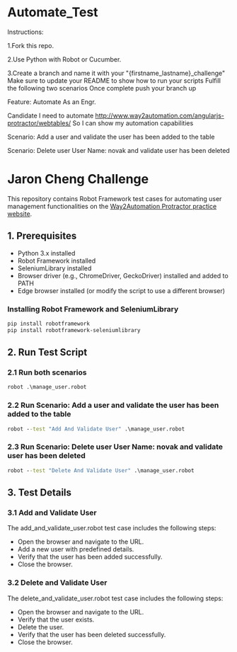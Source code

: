 # Automate_Test
Instructions:

1.Fork this repo.

2.Use Python with Robot or Cucumber.

3.Create a branch and name it with your "{firstname_lastname}_challenge" Make sure to update your README to show how to run your scripts Fulfill the following two scenarios Once complete push your branch up

Feature: Automate As an Engr. 

Candidate I need to automate http://www.way2automation.com/angularjs-protractor/webtables/ So I can show my automation capabilities

Scenario: Add a user and validate the user has been added to the table

Scenario: Delete user User Name: novak and validate user has been deleted


# Jaron Cheng Challenge

This repository contains Robot Framework test cases for automating user management functionalities on the [Way2Automation Protractor practice website](https://www.way2automation.com/angularjs-protractor/webtables/).

## 1. Prerequisites

- Python 3.x installed
- Robot Framework installed
- SeleniumLibrary installed
- Browser driver (e.g., ChromeDriver, GeckoDriver) installed and added to PATH
- Edge browser installed (or modify the script to use a different browser)

### Installing Robot Framework and SeleniumLibrary

```bash
pip install robotframework
pip install robotframework-seleniumlibrary
```

## 2. Run Test Script

### 2.1 Run both scenarios

```cmd
robot .\manage_user.robot
```

### 2.2 Run Scenario: Add a user and validate the user has been added to the table

```cmd
robot --test "Add And Validate User" .\manage_user.robot
```

### 2.3 Run Scenario: Delete user User Name: novak and validate user has been deleted

```cmd
robot --test "Delete And Validate User" .\manage_user.robot
```

## 3. Test Details

### 3.1 Add and Validate User
The add_and_validate_user.robot test case includes the following steps:
- Open the browser and navigate to the URL.
- Add a new user with predefined details.
- Verify that the user has been added successfully.
- Close the browser.

### 3.2 Delete and Validate User
The delete_and_validate_user.robot test case includes the following steps:
- Open the browser and navigate to the URL.
- Verify that the user exists.
- Delete the user.
- Verify that the user has been deleted successfully.
- Close the browser.


